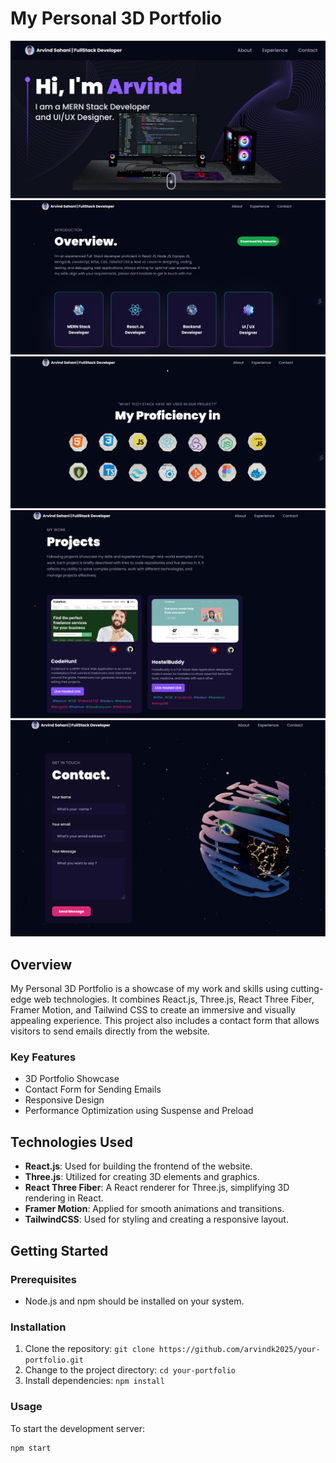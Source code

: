 # My Personal 3D Portfolio

![My Personal 3D Portfolio](./assets/portfolio_1.png?raw=true " Weather App ")
![My Personal 3D Portfolio](./assets/portfolio_2.png?raw=true " Weather App ")
![My Personal 3D Portfolio](./assets/portfolio_3.png?raw=true " Weather App ")
![My Personal 3D Portfolio](./assets/portfolio_4.png?raw=true " Weather App ")
![My Personal 3D Portfolio](./assets/portfolio_5.png?raw=true " Weather App ")

## Overview

My Personal 3D Portfolio is a showcase of my work and skills using cutting-edge web technologies. It combines React.js, Three.js, React Three Fiber, Framer Motion, and Tailwind CSS to create an immersive and visually appealing experience. This project also includes a contact form that allows visitors to send emails directly from the website.

### Key Features

- 3D Portfolio Showcase
- Contact Form for Sending Emails
- Responsive Design
- Performance Optimization using Suspense and Preload

## Technologies Used

- **React.js**: Used for building the frontend of the website.
- **Three.js**: Utilized for creating 3D elements and graphics.
- **React Three Fiber**: A React renderer for Three.js, simplifying 3D rendering in React.
- **Framer Motion**: Applied for smooth animations and transitions.
- **TailwindCSS**: Used for styling and creating a responsive layout.

## Getting Started

### Prerequisites

- Node.js and npm should be installed on your system.

### Installation

1. Clone the repository: `git clone https://github.com/arvindk2025/your-portfolio.git`
2. Change to the project directory: `cd your-portfolio`
3. Install dependencies: `npm install`

### Usage

To start the development server:

```bash
npm start
